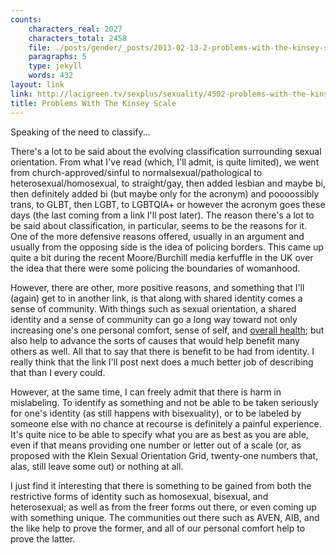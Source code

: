```yaml
---
counts:
    characters_real: 2027
    characters_total: 2458
    file: ./posts/gender/_posts/2013-02-13-2-problems-with-the-kinsey-scale.markdown
    paragraphs: 5
    type: jekyll
    words: 432
layout: link
link: http://lacigreen.tv/sexplus/sexuality/4502-problems-with-the-kinsey-scale
title: Problems With The Kinsey Scale
---
```


Speaking of the need to classify...

There's a lot to be said about the evolving classification surrounding sexual orientation.  From what I've read (which, I'll admit, is quite limited), we went from church-approved/sinful to normalsexual/pathological to heterosexual/homosexual, to straight/gay, then added lesbian and maybe bi, then definitely added bi (but maybe only for the acronym) and poooossibly trans, to GLBT, then LGBT, to LGBTQIA+ or however the acronym goes these days (the last coming from a link I'll post later).  The reason there's a lot to be said about classification, in particular, seems to be the reasons for it.  One of the more defensive reasons offered, usually in an argument and usually from the opposing side is the idea of policing borders.  This came up quite a bit during the recent Moore/Burchill media kerfuffle in the UK over the idea that there were some policing the boundaries of womanhood.

However, there are other, more positive reasons, and something that I'll (again) get to in another link, is that along with shared identity comes a sense of community.  With things such as sexual orientation, a shared identity and a sense of community can go a long way toward not only increasing one's one personal comfort, sense of self, and [overall health](http://www.sciencedaily.com/releases/2013/01/130102140528.htm); but also help to advance the sorts of causes that would help benefit many others as well.  All that to say that there is benefit to be had from identity.  I really think that the link I'll post next does a much better job of describing that than I every could.

However, at the same time, I can freely admit that there is harm in mislabeling.  To identify as something and not be able to be taken seriously for one's identity (as still happens with bisexuality), or to be labeled by someone else with no chance at recourse is definitely a painful experience.  It's quite nice to be able to specify what you are as best as you are able, even if that means providing one number or letter out of a scale (or, as proposed with the Klein Sexual Orientation Grid, twenty-one numbers that, alas, still leave some out) or nothing at all.

I just find it interesting that there is something to be gained from both the restrictive forms of identity such as homosexual, bisexual, and heterosexual; as well as from the freer forms out there, or even coming up with something unique.  The communities out there such as AVEN, AIB, and the like help to prove the former, and all of our personal comfort help to prove the latter.
